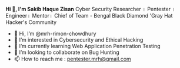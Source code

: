 **Hi 👋, I'm Sakib Haque Zisan**
Cyber Security Researcher । Pentester । Engineer। Mentor। Chief of Team - Bengal Black Diamond 'Gray Hat Hacker's Community


- 👋 Hi, I’m @mrh-rimon-chowdhury
- 👀 I’m interested in Cybersecurity and Ethical Hacking
- 🌱 I’m currently learning Web Application Penetration Testing
- 💞️ I’m looking to collaborate on Bug Hunting
- 📫 How to reach me : pentester.mrh@gmail.com
